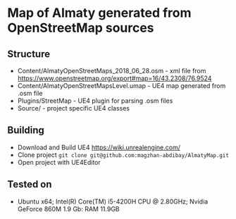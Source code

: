 # Map of Almaty generated from OpenStreetMap sources

## Structure
* Content/AlmatyOpenStreetMaps_2018_06_28.osm - xml file from https://www.openstreetmap.org/export#map=16/43.2308/76.9524
* Content/AlmatyOpenStreetMapsLevel.umap - UE4 map generated from .osm file
* Plugins/StreetMap - UE4 plugin for parsing .osm files
* Source/ - project specific UE4 classes 

## Building
* Download and Build UE4 
https://wiki.unrealengine.com/
* Clone project ```git clone git@github.com:magzhan-abdibay/AlmatyMap.git```
* Open project with UE4Editor

## Tested on
 * Ubuntu x64; Intel(R) Core(TM) i5-4200H CPU @ 2.80GHz; Nvidia GeForce 860M 1.9 Gb: RAM 11.9GB

